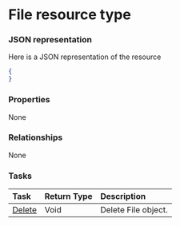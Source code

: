 # File resource type



### JSON representation

Here is a JSON representation of the resource

<!-- {
  "blockType": "resource",
  "optionalProperties": [

  ],
  "@odata.type": "microsoft.graph.file"
}-->

```json
{
}

```
### Properties
None

### Relationships
None


### Tasks

| Task		   | Return Type	|Description|
|:---------------|:--------|:----------|
|[Delete](../api/file_delete.md) | Void	|Delete File object. |

<!-- uuid: 682f877f-66c9-4a5d-9dba-51e594e84133
2015-10-19 08:46:45 UTC -->
<!-- {
  "type": "#page.annotation",
  "description": "File resource",
  "keywords": "",
  "section": "documentation",
  "tocPath": ""
}-->